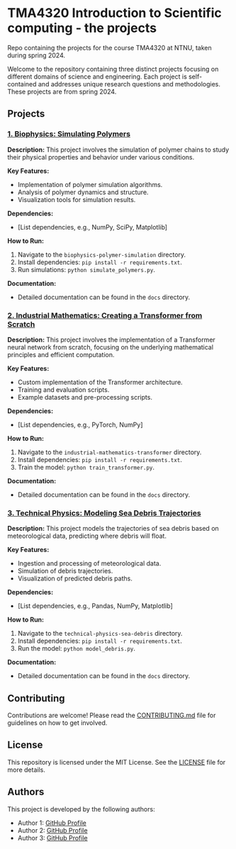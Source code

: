 # TMA4320 Introduction to Scientific computing - the projects
 Repo containing the projects for the course TMA4320 at NTNU, taken during spring 2024.

Welcome to the repository containing three distinct projects focusing on different domains of science and engineering. Each project is self-contained and addresses unique research questions and methodologies. These projects are from spring 2024.

## Projects

### [1. Biophysics: Simulating Polymers](Prosjekt1-BioFysikk)

**Description:**
This project involves the simulation of polymer chains to study their physical properties and behavior under various conditions.

**Key Features:**
- Implementation of polymer simulation algorithms.
- Analysis of polymer dynamics and structure.
- Visualization tools for simulation results.

**Dependencies:**
- [List dependencies, e.g., NumPy, SciPy, Matplotlib]

**How to Run:**
1. Navigate to the `biophysics-polymer-simulation` directory.
2. Install dependencies: `pip install -r requirements.txt`.
3. Run simulations: `python simulate_polymers.py`.

**Documentation:**
- Detailed documentation can be found in the `docs` directory.

### [2. Industrial Mathematics: Creating a Transformer from Scratch](./industrial-mathematics-transformer)

**Description:**
This project involves the implementation of a Transformer neural network from scratch, focusing on the underlying mathematical principles and efficient computation.

**Key Features:**
- Custom implementation of the Transformer architecture.
- Training and evaluation scripts.
- Example datasets and pre-processing scripts.

**Dependencies:**
- [List dependencies, e.g., PyTorch, NumPy]

**How to Run:**
1. Navigate to the `industrial-mathematics-transformer` directory.
2. Install dependencies: `pip install -r requirements.txt`.
3. Train the model: `python train_transformer.py`.

**Documentation:**
- Detailed documentation can be found in the `docs` directory.

### [3. Technical Physics: Modeling Sea Debris Trajectories](./technical-physics-sea-debris)

**Description:**
This project models the trajectories of sea debris based on meteorological data, predicting where debris will float.

**Key Features:**
- Ingestion and processing of meteorological data.
- Simulation of debris trajectories.
- Visualization of predicted debris paths.

**Dependencies:**
- [List dependencies, e.g., Pandas, NumPy, Matplotlib]

**How to Run:**
1. Navigate to the `technical-physics-sea-debris` directory.
2. Install dependencies: `pip install -r requirements.txt`.
3. Run the model: `python model_debris.py`.

**Documentation:**
- Detailed documentation can be found in the `docs` directory.

## Contributing

Contributions are welcome! Please read the [CONTRIBUTING.md](CONTRIBUTING.md) file for guidelines on how to get involved.

## License

This repository is licensed under the MIT License. See the [LICENSE](LICENSE) file for more details.

## Authors

This project is developed by the following authors:

- Author 1: [GitHub Profile](https://github.com/author1)
- Author 2: [GitHub Profile](https://github.com/author2)
- Author 3: [GitHub Profile](https://github.com/author3)
